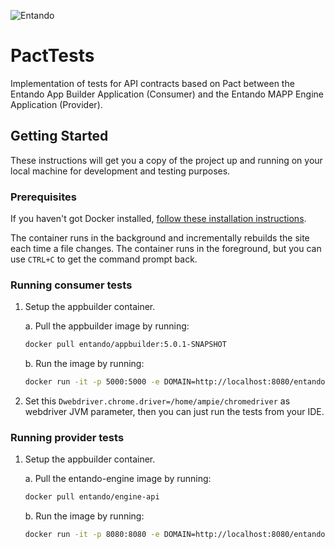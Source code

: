 <a><img src="https://avatars2.githubusercontent.com/u/673103?s=280&v=4" title="Entando"></a>

# PactTests

Implementation of tests for API contracts based on Pact between the Entando App Builder Application (Consumer) and the Entando MAPP Engine Application (Provider).

## Getting Started

These instructions will get you a copy of the project up and running on your local machine for development and testing purposes.

### Prerequisites

If you haven't got Docker installed,
    [follow these installation instructions](https://www.digitalocean.com/community/tutorials/how-to-install-and-use-docker-on-ubuntu-18-04).

The container runs in the background and incrementally rebuilds the site each
time a file changes. The container runs in the foreground, but
you can use `CTRL+C` to get the command prompt back.

### Running consumer tests

1.  Setup the appbuilder container.

    a. Pull the appbuilder image by running:
    
       ```bash
       docker pull entando/appbuilder:5.0.1-SNAPSHOT
       ```
    b. Run the image by running:
    
       ```bash
       docker run -it -p 5000:5000 -e DOMAIN=http://localhost:8080/entando entando/appbuilder:5.0.1-SNAPSHOT
       ```
2.  Set this `Dwebdriver.chrome.driver=/home/ampie/chromedriver` as webdriver JVM parameter, then you can just run the tests from your IDE.
    
### Running provider tests

1.  Setup the appbuilder container.

    a. Pull the entando-engine image by running:
    
       ```bash
       docker pull entando/engine-api
       ```
    b. Run the image by running:
    
       ```bash
       docker run -it -p 8080:8080 -e DOMAIN=http://localhost:8080/entando entando/engine-api
       ```
        
       
       
